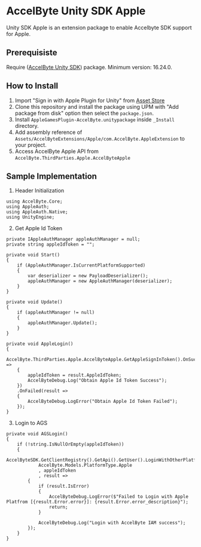 # AccelByte Unity SDK Apple #
Unity SDK Apple is an extension package to enable Accelbyte SDK support for Apple.

## Prerequisiste ##
Require ([AccelByte Unity SDK](https://github.com/AccelByte/accelbyte-unity-sdk)) package. Minimum version: 16.24.0.

## How to Install ##
1. Import "Sign in with Apple Plugin for Unity" from [Asset Store](https://assetstore.unity.com/packages/tools/integration/sign-in-with-apple-plugin-for-unity-152088)
2. Clone this repository and install the package using UPM with "Add package from disk" option then select the `package.json`.
3. Install `AppleGamesPlugin-AccelByte.unitypackage` inside `_Install` directory.
4. Add assembly reference of `Assets/AccelByteExtensions/Apple/com.AccelByte.AppleExtension` to your project.
5. Access AccelByte Apple API from `AccelByte.ThirdParties.Apple.AccelByteApple`

## Sample Implementation ##
1. Header Initialization

```
using AccelByte.Core;
using AppleAuth;
using AppleAuth.Native;
using UnityEngine;
```

2. Get Apple Id Token

```
private IAppleAuthManager appleAuthManager = null;
private string appleIdToken = "";

private void Start()
{
	if (AppleAuthManager.IsCurrentPlatformSupported)
	{
		var deserializer = new PayloadDeserializer();
		appleAuthManager = new AppleAuthManager(deserializer);
	}
}

private void Update()
{
    if (appleAuthManager != null)
    {
        appleAuthManager.Update();
    }
}

private void AppleLogin()
{
    AccelByte.ThirdParties.Apple.AccelByteApple.GetAppleSignInToken().OnSuccess(result =>
    {
		appleIdToken = result.AppleIdToken;
        AccelByteDebug.Log("Obtain Apple Id Token Success");
    })
    .OnFailed(result =>
    {
        AccelByteDebug.LogError("Obtain Apple Id Token Failed");
    });
}

```

3. Login to AGS

```
private void AGSLogin()
{
    if (!string.IsNullOrEmpty(appleIdToken))
    {
        AccelByteSDK.GetClientRegistry().GetApi().GetUser().LoginWithOtherPlatformV4(
            AccelByte.Models.PlatformType.Apple
            , appleIdToken
            , result =>
        {
            if (result.IsError)
            {
                AccelByteDebug.LogError($"Failed to Login with Apple Platfrom [{result.Error.error}]: {result.Error.error_description}");
                return;
            }

            AccelByteDebug.Log("Login with AccelByte IAM success");
        });
    }
}
```